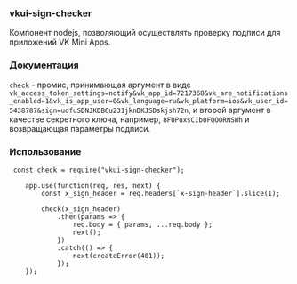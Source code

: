 ### vkui-sign-checker

Компонент nodejs, позволяющий осуществлять проверку подписи для приложений VK Mini Apps.

### Документация
`check` - промис, принимающая аргумент в виде `vk_access_token_settings=notify&vk_app_id=7217368&vk_are_notifications_enabled=1&vk_is_app_user=0&vk_language=ru&vk_platform=ios&vk_user_id=5438787&sign=udfuSDNJKDB6u231jknDKJSDskjsh72n`, и второй аргумент в качестве секретного ключа, например, `8FUPuxsCIb0FQOORNSWh` и  возвращающая параметры подписи.

### Использование
     const check = require("vkui-sign-checker");
    
        app.use(function(req, res, next) {
            const x_sign_header = req.headers[`x-sign-header`].slice(1);
        
            check(x_sign_header)
                .then(params => {
                    req.body = { params, ...req.body };
                    next();
                })
                .catch(() => {
                    next(createError(401));
                });
        });